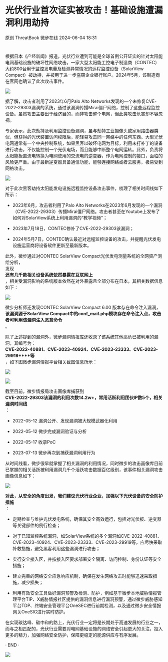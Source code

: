 #  光伏行业首次证实被攻击！基础设施遭漏洞利用劫持   
原创 ThreatBook  微步在线   2024-06-04 18:31  
  
#   
  
  
根据日本《产经新闻》报道，光伏行业遭到可能是全球首例公开证实的针对太阳能电网基础设施的破坏性网络攻击。一家大型太阳能工控电子制造商（CONTEC）大约800台用于监控发电量及检测异常情况的远程监控设备（SolarView Compact）被劫持，并被用于进一步盗窃企业银行账户。2024年5月，该制造商在官网也确认了此次攻击事件。  
  
![](https://mmbiz.qpic.cn/mmbiz_png/Yv6ic9zgr5hR72JFODQsyMmiclgw2J5gYysGv6jysOvulblXeQTtX8JTO96DQXb1eDcNu2JKTUibV7VOmGlGG0DPg/640?wx_fmt=png&from=appmsg "")  
  
据了解，攻击者利用了2023年6月Palo Alto Networks发现的一个未修复CVE-2022-29303漏洞的系统，通过该漏洞传播Mirai僵尸网络，控制了这些远程监控设备。虽然攻击主要出于经济目的，而非攻击整个电网，但此类攻击危害却不容忽视。  
  
专家表示，此次劫持及利用监控设备漏洞，虽与劫持工业摄像头或家用路由器类似，但获得的光伏装置访问权限后，能轻易攻击同一网络中的任何东西。大型光伏电网通常有一个中央控制系统，如果黑客以破坏电网为目标，利用未打补丁的设备进行攻击，不仅能控制一个光伏电场，而且能够中断整个电网运转。此外，负责将太阳能板直流电转换为电网使用的交流电的逆变器，作为电网控制的接口，面临的风险更严重。由于最新逆变器具备通信功能，能够连接网络或者云服务，极易受到网络攻击。  
  
![](https://mmbiz.qpic.cn/mmbiz_jpg/Yv6ic9zgr5hR72JFODQsyMmiclgw2J5gYyCtHnUpSqMG64bagux3LWNvE1GnHQfR5g4Vkbds6HK6EwELCWyKJT9g/640?wx_fmt=jpeg "")  
  
对于此次黑客劫持太阳能发电设施远程监控设备攻击事件，梳理了相关时间线如下所示：  
- 2023年6月，攻击者利用了Palo Alto Networks在2023年6月发现的一个漏洞（CVE-2022-29303）传播Mirai僵尸网络。攻击者甚至在Youtube上发布了如何对SolarView系统上利用漏洞的“教学视频”；  
  
- 2023年7月18日，CONTEC修补了CVE-2022-29303该漏洞；  
  
- 2024年5月7日，CONTEC确认最近对远程监控设备的攻击，并提醒光伏发电设施运营商将设备软件更新至最新版本。  
  
  
此外，微步通过对CONTEC SolarView Compact光伏发电测量系统的全网资产测绘分析，  
发现  
**还有几千款相关设备系统依然暴露在互联网上**  
，相关受漏洞影响的系统版本依然在对外暴露且全部分布在日本，其相关数据信息如下：  
  
![](https://mmbiz.qpic.cn/mmbiz_png/Yv6ic9zgr5hR72JFODQsyMmiclgw2J5gYyzGnicoPWAPT4ofwZQGMx1sI817SOWnZm2vsI6O4yrVY0r4lDFSeNDBg/640?wx_fmt=png&from=appmsg "")  
  
微步分析师还发现CONTEC SolarView Compact 6.00 版本存在命令注入漏洞，**该漏洞源于SolarView Compact中的conf_mail.php模块存在命令注入点，攻击者可利用该漏洞注入恶意命令**  
。  
  
除了上述提到的漏洞外，微步漏洞情报库还收录了该系统其他高危已被利用的漏洞，其编号为：  
**CVE-2022-40881、CVE-2023-40924、CVE-2023-23333、CVE-2023-29919****等**  
，如下图微步漏洞情报平台相关截图信息所示：  
  
![](https://mmbiz.qpic.cn/mmbiz_png/Yv6ic9zgr5hR72JFODQsyMmiclgw2J5gYyCy6uSicMlngGB9PSKj0otxAJVW6IORIGDgvGMYExtXeaF3LHAIibcVicA/640?wx_fmt=png&from=appmsg "")  
  
![](https://mmbiz.qpic.cn/mmbiz_png/Yv6ic9zgr5hR72JFODQsyMmiclgw2J5gYyuYkG5WS0iagmrICWdf2DticSfQIdh89puInoFiawicELeLv9gFxSIUHIrg/640?wx_fmt=png&from=appmsg "")  
  
截至目前，微步情报局攻击画像库捕获到  
**CVE-2022-29303该漏洞的利用次数14.2w+，常用活跃利用团伙IP数5个，相关漏洞时间线**  
：  
- 2022-05-12 漏洞公开、发现漏洞被大规模武器化利用  
  
- 2022-05-12 微步完成漏洞验证与分析  
  
- 2022-05-17 收录PoC  
  
- 2023-07-13 微步再次到捕获漏洞利用行为  
  
从时间线看，微步很早就掌握了相关漏洞的利用情况，同时微步的攻击画像库目前已掌握的相关活跃被利用漏洞几千个活跃攻击数据百亿级别，该事件相关漏洞攻击画像信息如下：  
  
![](https://mmbiz.qpic.cn/mmbiz_png/Yv6ic9zgr5hR72JFODQsyMmiclgw2J5gYy9pDRaLsNhO534LdKytPdUF6lNM3ZCyK1WO150C0mX4SgtusWPJr7Xw/640?wx_fmt=png&from=appmsg "")  
  
**对此，从安全的角度出发，我们建议光伏行业企业，加强以下光伏设备的安全防护措施**  
：  
- 定期检查与维护光伏发电系统，确保其安全高效运行，包括对光伏板、逆变器等关键部件的例行检查；  
  
- 对于已知监控系统漏洞，如SolarView系统的多个漏洞如CVE-2022-40881、CVE-2023-40924、CVE-2023-23333、CVE-2023-29919等，应尽快采取补救措施，避免黑客利用这些漏洞进行攻击；  
  
- 实行安全接入区，并按接入区要求部署安全隔离、访问控制、身份认证等安全措施；  
  
- 建立完善的网络安全应急响应机制，确保在发生网络攻击时能够迅速采取措施，减少损失；  
  
- 利用有效安全工具做好漏洞预警及检测、防护，例如基于微步本地威胁情报管理平台TIP、X威胁情报社区提供的漏洞信息进行漏洞预警，通过微步威胁感知平台TDP、终端安全管理平台OneSEC进行前期检测，以及通过微步安全情报网关OneSIG进行实时防护。  
  
  
在实现碳达峰、碳中和的路上，光伏行业一定将是长期处于高速发展的行业之一，而与之相匹配的，光伏行业需要对电网基础设施的网络安全引起更大的关注，投入更多的精力，加强网络安全防护，保障更稳定的能源供应与有序发展。  
  
  
· END ·  
  
  
  
![](https://mmbiz.qpic.cn/mmbiz_png/Yv6ic9zgr5hSA5A4iaspRVClFku4KVwkOUriclTaohLibE2oQKMTrQ8hvSFFHevq88eibd7mstuZbeNLm5U1tPJT3xQ/640?wx_fmt=other&from=appmsg&wxfrom=5&wx_lazy=1&wx_co=1&tp=webp "")  
  
